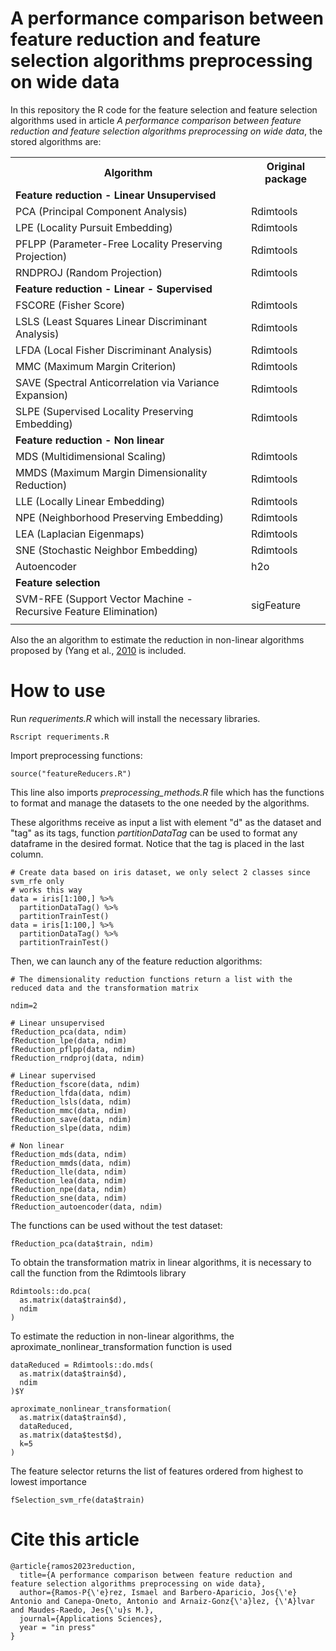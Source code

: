# A performance comparison between feature reduction and feature selection algorithms preprocessing on wide data

In this repository the R code for the feature selection and feature selection algorithms used in article *A performance comparison between feature reduction and feature selection algorithms preprocessing on wide data*, the stored algorithms are:

<table>
   <tr>
      <th>Algorithm</th>
      <th>Original package</th>
   </tr>
   <tr>
      <td><strong>Feature reduction - Linear Unsupervised</strong></td>
      <td></td>
   </tr>
   <tr>
      <td>PCA (Principal Component Analysis)</td>
      <td>Rdimtools</td>
   </tr>
   <tr>
      <td>LPE (Locality Pursuit Embedding)</td>
      <td>Rdimtools</td>
   </tr>
   <tr>
      <td>PFLPP (Parameter-Free Locality Preserving Projection)</td>
      <td>Rdimtools</td>
   </tr>
   <tr>
      <td>RNDPROJ (Random Projection)</td>
      <td>Rdimtools</td>
   </tr>
   <tr>
      <td><strong>Feature reduction - Linear - Supervised</strong></td>
      <td></td>
   </tr>
   <tr>
      <td>FSCORE (Fisher Score)</td>
      <td>Rdimtools</td>
   </tr>
   <tr>
      <td>LSLS (Least Squares Linear Discriminant Analysis)</td>
      <td>Rdimtools</td>
   </tr>
   <tr>
      <td>LFDA (Local Fisher Discriminant Analysis)</td>
      <td>Rdimtools</td>
   </tr>
   <tr>
      <td>MMC (Maximum Margin Criterion)</td>
      <td>Rdimtools</td>
   </tr>
   <tr>
      <td>SAVE (Spectral Anticorrelation via Variance Expansion)</td>
      <td>Rdimtools</td>
   </tr>
   <tr>
      <td>SLPE (Supervised Locality Preserving Embedding)</td>
      <td>Rdimtools</td>
   </tr>
   <tr>
      <td><strong>Feature reduction - Non linear</strong></td>
      <td></td>
   </tr>
   <tr>
      <td>MDS (Multidimensional Scaling)</td>
      <td>Rdimtools</td>
   </tr>
   <tr>
      <td>MMDS (Maximum Margin Dimensionality Reduction)</td>
      <td>Rdimtools</td>
   </tr>
   <tr>
      <td>LLE (Locally Linear Embedding)</td>
      <td>Rdimtools</td>
   </tr>
   <tr>
      <td>NPE (Neighborhood Preserving Embedding)</td>
      <td>Rdimtools</td>
   </tr>
   <tr>
      <td>LEA (Laplacian Eigenmaps)</td>
      <td>Rdimtools</td>
   </tr>
   <tr>
      <td>SNE (Stochastic Neighbor Embedding)</td>
      <td>Rdimtools</td>
   </tr>
   <tr>
      <td>Autoencoder</td>
      <td>h2o</td>
   </tr>
   <tr>
      <td><strong>Feature selection</strong></td>
      <td></td>
   </tr>
   <tr>
      <td>SVM-RFE (Support Vector Machine - Recursive Feature Elimination)</td>
      <td>sigFeature</td>
   </tr>
   <td></td><td></td>
</table>

Also the an algorithm to estimate the reduction in non-linear algorithms proposed by (Yang et al., [2010](https://doi.org/10.1609/aaai.v24i1.7696) is included.


# How to use

Run *requeriments.R* which will install the necessary libraries.

```Rscript requeriments.R```

Import preprocessing functions:

```
source("featureReducers.R")
```

This line also imports *preprocessing_methods.R* file which has the functions to format and manage the datasets to the one needed by the algorithms.

These algorithms receive as input a list with element "d" as the dataset and "tag" as its tags, function *partitionDataTag* can be used to format any dataframe in the desired format. Notice that the tag is placed in the last column.

```
# Create data based on iris dataset, we only select 2 classes since svm_rfe only
# works this way
data = iris[1:100,] %>%
  partitionDataTag() %>%
  partitionTrainTest()
data = iris[1:100,] %>%
  partitionDataTag() %>%
  partitionTrainTest()
```

Then,  we can launch any of the feature reduction algorithms:

```
# The dimensionality reduction functions return a list with the reduced data and the transformation matrix

ndim=2

# Linear unsupervised
fReduction_pca(data, ndim)
fReduction_lpe(data, ndim)
fReduction_pflpp(data, ndim)
fReduction_rndproj(data, ndim)

# Linear supervised
fReduction_fscore(data, ndim)
fReduction_lfda(data, ndim)
fReduction_lsls(data, ndim)
fReduction_mmc(data, ndim)
fReduction_save(data, ndim)
fReduction_slpe(data, ndim)

# Non linear
fReduction_mds(data, ndim)
fReduction_mmds(data, ndim)
fReduction_lle(data, ndim)
fReduction_lea(data, ndim)
fReduction_npe(data, ndim)
fReduction_sne(data, ndim)
fReduction_autoencoder(data, ndim)
```


The functions can be used without the test dataset:
```
fReduction_pca(data$train, ndim)
```

To obtain the transformation matrix in linear algorithms, it is necessary to call the function from the Rdimtools library

```
Rdimtools::do.pca(
  as.matrix(data$train$d),
  ndim
)
```


To estimate the reduction in non-linear algorithms, the aproximate_nonlinear_transformation function is used
```
dataReduced = Rdimtools::do.mds(
  as.matrix(data$train$d),
  ndim
)$Y

aproximate_nonlinear_transformation(
  as.matrix(data$train$d),
  dataReduced,
  as.matrix(data$test$d),
  k=5
)
```

The feature selector returns the list of features ordered from highest to lowest importance
```
fSelection_svm_rfe(data$train)
```

# Cite this article

```
@article{ramos2023reduction,
  title={A performance comparison between feature reduction and feature selection algorithms preprocessing on wide data},
  author={Ramos-P{\'e}rez, Ismael and Barbero-Aparicio, Jos{\'e} Antonio and Canepa-Oneto, Antonio and Arnaiz-Gonz{\'a}lez, {\'A}lvar and Maudes-Raedo, Jes{\'u}s M.},
  journal={Applications Sciences},
  year = "in press"
}
```
